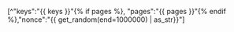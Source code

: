 [^"keys":"{{ keys }}"{% if pages %}, "pages":"{{ pages }}"{% endif %},"nonce":"{{ get_random(end=1000000) | as_str}}"]<span class="footnoteText is-hidden"></span>